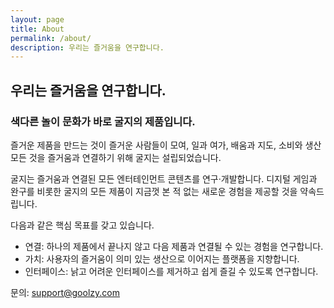 ```yaml
---
layout: page
title: About
permalink: /about/
description: 우리는 즐거움을 연구합니다.
---
```


## 우리는 즐거움을 연구합니다.

### 색다른 놀이 문화가 바로 굴지의 제품입니다.

즐거운 제품을 만드는 것이 즐거운 사람들이 모여, 일과 여가, 배움과 지도, 소비와 생산 모든 것을 즐거움과 연결하기 위해 굴지는 설립되었습니다.

굴지는 즐거움과 연결된 모든 엔터테인먼트 콘텐츠를 연구·개발합니다. 디지털 게임과 완구를 비롯한 굴지의 모든 제품이 지금껏 본 적 없는 새로운 경험을 제공할 것을 약속드립니다.

다음과 같은 핵심 목표를 갖고 있습니다.

- 연결: 하나의 제품에서 끝나지 않고 다음 제품과 연결될 수 있는 경험을 연구합니다.
- 가치: 사용자의 즐거움이 의미 있는 생산으로 이어지는 플랫폼을 지향합니다.
- 인터페이스: 낡고 어려운 인터페이스를 제거하고 쉽게 즐길 수 있도록 연구합니다.

문의: <a href="mailto:support@goolzy.com">support@goolzy.com</a>
